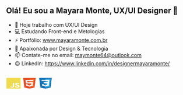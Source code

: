 ## Olá! Eu sou a Mayara Monte, UX/UI Designer 👋

- 💼 Hoje trabalho com UX/UI Design
- 💻 Estudando Front-end e Metologias
- ⚡ Portfólio: www.mayaramonte.com.br
- 🧡 Apaixonada por Design & Tecnologia
- 📫 Contate-me no email: maymonte64@outlook.com
- 😉 Linkedln: https://www.linkedin.com/in/designermayaramonte/

<div style="display: inline_block"><br>
  <img align="center" alt="Maya-Js" height="30" width="40" src="https://raw.githubusercontent.com/devicons/devicon/master/icons/javascript/javascript-plain.svg">
  <img align="center" alt="Maya-HTML" height="30" width="40" src="https://raw.githubusercontent.com/devicons/devicon/master/icons/html5/html5-original.svg">
  <img align="center" alt="Maya-CSS" height="30" width="40" src="https://raw.githubusercontent.com/devicons/devicon/master/icons/css3/css3-original.svg">
  
</div>

##
